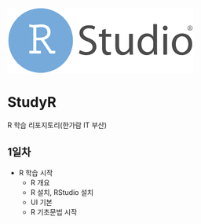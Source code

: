 ![R](./image/Rstudio.png)
<!-- 
<img src='./image/Rstudio.png' />  
-->


# StudyR
R 학습 리포지토리(한가람 IT 부산)

## 1일차
- R 학습 시작
  - R 개요
  - R 설치, RStudio 설치
  - UI 기본
  - R 기초문법 시작

